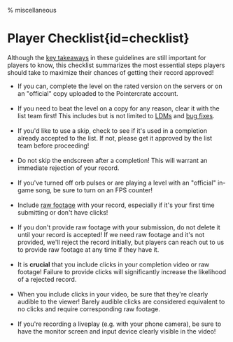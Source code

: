% miscellaneous

<div class='panel fade js-scroll-anim' data-anim='fade'>

# Player Checklist{id=checklist}

Although the [key takeaways](/guidelines/index/#takeaways) in these guidelines are still important for players to know, this checklist summarizes the most essential steps players should take to maximize their chances of getting their record approved!

- If you can, complete the level on the rated version on the servers or on an "official" copy uploaded to the Pointercrate account.<br><br>
- If you need to beat the level on a copy for any reason, clear it with the list team first! This includes but is not limited to [LDMs](/guidelines/lowdetailmodes/) and [bug fixes](/guidelines/eligibility/#bugfixes).<br><br>
- If you'd like to use a skip, check to see if it's used in a completion already accepted to the list. If not, please get it approved by the list team before proceeding!<br><br>
- Do not skip the endscreen after a completion! This will warrant an immediate rejection of your record.<br><br>
- If you've turned off orb pulses or are playing a level with an "official" in-game song, be sure to turn on an FPS counter!<br><br>
- Include [raw footage](/guidelines/rawfootage/) with your record, especially if it's your first time submitting or don't have clicks!<br><br>
- If you don't provide raw footage with your submission, do not delete it until your record is accepted! If we need raw footage and it's not provided, we'll reject the record initially, but players can reach out to us to provide raw footage at any time if they have it.<br><br>
- It is **crucial** that you include clicks in your completion video or raw footage! Failure to provide clicks will significantly increase the likelihood of a rejected record.<br><br>
- When you include clicks in your video, be sure that they're clearly audible to the viewer! Barely audible clicks are considered equivalent to no clicks and require corresponding raw footage.<br><br>
- If you're recording a liveplay (e.g. with your phone camera), be sure to have the monitor screen and input device clearly visible in the video! 

</div>
